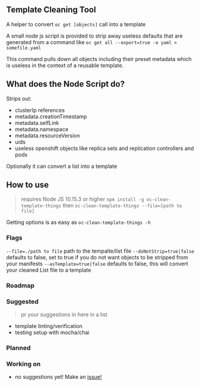 ## Template Cleaning Tool
A helper to convert `oc get [objects]` call into a template

A small node js script is provided to strip away useless defaults that are generated from a command
like `oc get all --export=true -o yaml > somefile.yaml`

This command pulls down all objects including their preset metadata which is useless in the context of a
reusable template. 

## What does the Node Script do?

Strips out:
- clusterIp references
- metadata.creationTimestamp
- metadata.selfLink
- metadata.namespace
- metadata.resourceVersion
- uids
- useless openshift objects like replica sets and replication controllers and pods

Optionally it can convert a list into a template

## How to use
> requires Node JS 10.15.3 or higher
`npm install -g oc-clean-template-things`
then
`oc-clean-template-things --file=[path to file]`

Getting options is as easy as `oc-clean-template-things -h`

### Flags

`--file=./path to file` path to the tempalte/list file
`--doNotStrip=true|false`  defaults to false, set to true if you do not want objects to be stripped from your manifests
`--asTemplate=true|false` defaults to false, this will convert your cleaned List file to a template

### Roadmap

### Suggested
> pr your suggestions in here in a list

- template linting/verification
- testing setup with mocha/chai

### Planned

### Working on

- no suggestions yet! Make an [issue!](https://github.com/patricksimonian/oc-templation/issues/new)